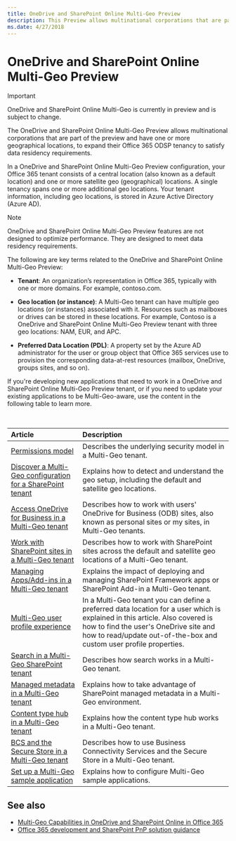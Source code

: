 ```yaml
---
title: OneDrive and SharePoint Online Multi-Geo Preview
description: This Preview allows multinational corporations that are part of the preview and have one or more geographical locations, to expand their Office 365 tenancy to satisfy data residency requirements.
ms.date: 4/27/2018
---
```


# OneDrive and SharePoint Online Multi-Geo Preview

> [!IMPORTANT] 
> OneDrive and SharePoint Online Multi-Geo is currently in preview and is subject to change.

The OneDrive and SharePoint Online Multi-Geo Preview allows multinational corporations that are part of the preview and have one or more geographical locations, to expand their Office 365 ODSP tenancy to satisfy data residency requirements.

In a OneDrive and SharePoint Online Multi-Geo Preview configuration, your Office 365 tenant consists of a central location (also known as a default location) and one or more satellite geo (geographical) locations. A single tenancy spans one or more additional geo locations. Your tenant information, including geo locations, is stored in Azure Active Directory (Azure AD).

> [!NOTE] 
> OneDrive and SharePoint Online Multi-Geo Preview features are not designed to optimize performance. They are designed to meet data residency requirements.

The following are key terms related to the OneDrive and SharePoint Online Multi-Geo Preview:

- **Tenant**: An organization’s representation in Office 365, typically with one or more domains. For example, contoso.com.

- **Geo location (or instance)**: A Multi-Geo tenant can have multiple geo locations (or instances) associated with it. Resources such as mailboxes or drives can be stored in these locations. For example, Contoso is a OneDrive and SharePoint Online Multi-Geo Preview tenant with three geo locations: NAM, EUR, and APC.

- **Preferred Data Location (PDL)**: A property set by the Azure AD administrator for the user or group object that Office 365 services use to provision the corresponding data-at-rest resources (mailbox, OneDrive, groups sites, and so on).

If you're developing new applications that need to work in a OneDrive and SharePoint Online Multi-Geo Preview tenant, or if you need to update your existing applications to be Multi-Geo-aware, use the content in the following table to learn more. 

<br/>

|**Article**|**Description**|
|:-----|:-----|
|[Permissions model](multigeo-permissions.md)|Describes the underlying security model in a Multi-Geo tenant.|
|[Discover a Multi-Geo configuration for a SharePoint tenant](multigeo-discovery.md)|Explains how to detect and understand the geo setup, including the default and satellite geo locations.|
|[Access OneDrive for Business in a Multi-Geo tenant](multigeo-onedrive.md)|Describes how to work with users' OneDrive for Business (ODB) sites, also known as personal sites or my sites, in Multi-Geo tenants.|
|[Work with SharePoint sites in a Multi-Geo tenant](multigeo-sites.md)|Describes how to work with SharePoint sites across the default and satellite geo locations of a Multi-Geo tenant.|
|[Managing Apps/Add-ins in a Multi-Geo tenant](multigeo-apps.md)|Explains the impact of deploying and managing SharePoint Framework apps or SharePoint Add-in a Multi-Geo tenant.|
|[Multi-Geo user profile experience](multigeo-userprofileexperience.md)|In a Multi-Geo tenant you can define a preferred data location for a user which is explained in this article. Also covered is how to find the user's OneDrive site and how to read/update out-of-the-box and custom user profile properties.|
|[Search in a Multi-Geo SharePoint tenant](multigeo-search.md)|Describes how search works in a Multi-Geo tenant.|
|[Managed metadata in a Multi-Geo tenant](multigeo-managedmetadata.md)|Explains how to take advantage of SharePoint managed metadata in a Multi-Geo environment.|
|[Content type hub in a Multi-Geo tenant](multigeo-contenttypehub.md)|Explains how the content type hub works in a Multi-Geo tenant.|
|[BCS and the Secure Store in a Multi-Geo tenant](multigeo-bcsandsecurestore.md)|Describes how to use Business Connectivity Services and the Secure Store in a Multi-Geo tenant.|
|[Set up a Multi-Geo sample application](multigeo-sampleapplicationsetup.md) |Explains how to configure Multi-Geo sample applications. |

## See also

- [Multi-Geo Capabilities in OneDrive and SharePoint Online in Office 365](https://docs.microsoft.com/en-us/office365/enterprise/multi-geo-capabilities-in-onedrive-and-sharepoint-online-in-office-365)
- [Office 365 development and SharePoint PnP solution guidance](office-365-development-patterns-and-practices-solution-guidance.md)

